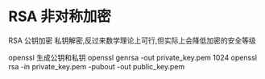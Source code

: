 # RSA 非对称加密

RSA 公钥加密 私钥解密,反过来数学理论上可行,但实际上会降低加密的安全等级

openssl 生成公钥和私钥
openssl genrsa -out private_key.pem 1024
openssl rsa -in private_key.pem -pubout -out public_key.pem

